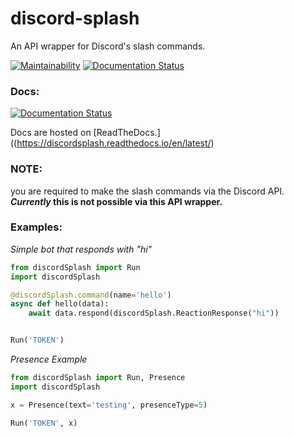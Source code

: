 # discord-splash
An API wrapper for Discord's slash commands.

[![Maintainability](https://api.codeclimate.com/v1/badges/518e23ddf3bf0b0e065f/maintainability)](https://codeclimate.com/github/Mineinjava/discord-splash/maintainability) [![Documentation Status](https://readthedocs.org/projects/discordsplash/badge/?version=latest)](https://discordsplash.readthedocs.io/en/latest/?badge=latest)

### Docs:
[![Documentation Status](https://readthedocs.org/projects/discordsplash/badge/?version=latest)](https://discordsplash.readthedocs.io/en/latest/?badge=latest)

Docs are hosted on [ReadTheDocs.]((https://discordsplash.readthedocs.io/en/latest/)
### **NOTE:**
you are required to make the slash commands via the Discord API. ***Currently* this is not possible via this API wrapper.**
### Examples:
*Simple bot that responds with "hi"*
```python
from discordSplash import Run
import discordSplash

@discordSplash.command(name='hello')
async def hello(data):
    await data.respond(discordSplash.ReactionResponse("hi"))


Run('TOKEN')
```

*Presence Example*
```python
from discordSplash import Run, Presence
import discordSplash

x = Presence(text='testing', presenceType=5)

Run('TOKEN', x)
```
